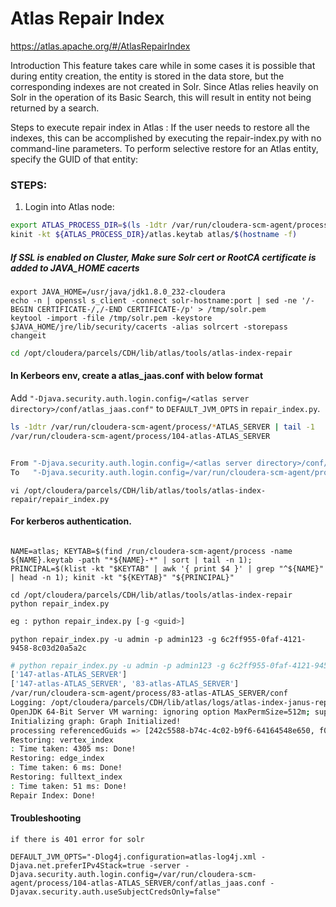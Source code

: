 # Atlas Repair Index

https://atlas.apache.org/#/AtlasRepairIndex

Introduction
  This feature takes care while in some cases it is possible that during entity creation, the entity is stored in the data store, but the corresponding indexes are not created in Solr.
  Since Atlas relies heavily on Solr in the operation of its Basic Search, this will result in entity not being returned by a search.

Steps to execute repair index in Atlas :
  If the user needs to restore all the indexes, this can be accomplished by executing the repair-index.py with no command-line parameters.
  To perform selective restore for an Atlas entity, specify the GUID of that entity:

### STEPS:

1. Login into Atlas node:

```bash
export ATLAS_PROCESS_DIR=$(ls -1dtr /var/run/cloudera-scm-agent/process/*ATLAS_SERVER | tail -1)
kinit -kt ${ATLAS_PROCESS_DIR}/atlas.keytab atlas/$(hostname -f)
```

##### If SSL is enabled on Cluster, Make sure Solr cert or RootCA certificate is added to JAVA_HOME cacerts
```
export JAVA_HOME=/usr/java/jdk1.8.0_232-cloudera
echo -n | openssl s_client -connect solr-hostname:port | sed -ne '/-BEGIN CERTIFICATE-/,/-END CERTIFICATE-/p' > /tmp/solr.pem
keytool -import -file /tmp/solr.pem -keystore $JAVA_HOME/jre/lib/security/cacerts -alias solrcert -storepass changeit
```
```bash
cd /opt/cloudera/parcels/CDH/lib/atlas/tools/atlas-index-repair
```
#### In Kerbeors env, create a atlas_jaas.conf with below format

 Add `"-Djava.security.auth.login.config=/<atlas server directory>/conf/atlas_jaas.conf"` to `DEFAULT_JVM_OPTS` in `repair_index.py`.

```bash
ls -1dtr /var/run/cloudera-scm-agent/process/*ATLAS_SERVER | tail -1
/var/run/cloudera-scm-agent/process/104-atlas-ATLAS_SERVER


From "-Djava.security.auth.login.config=/<atlas server directory>/conf/atlas_jaas.conf"
To   "-Djava.security.auth.login.config=/var/run/cloudera-scm-agent/process/104-atlas-ATLAS_SERVER/conf/atlas_jaas.conf"
```

`vi /opt/cloudera/parcels/CDH/lib/atlas/tools/atlas-index-repair/repair_index.py`

#### For kerberos authentication.

```

NAME=atlas; KEYTAB=$(find /run/cloudera-scm-agent/process -name ${NAME}.keytab -path "*${NAME}-*" | sort | tail -n 1); PRINCIPAL=$(klist -kt "$KEYTAB" | awk '{ print $4 }' | grep "^${NAME}" | head -n 1); kinit -kt "${KEYTAB}" "${PRINCIPAL}"

cd /opt/cloudera/parcels/CDH/lib/atlas/tools/atlas-index-repair
python repair_index.py
```

```python
eg : python repair_index.py [-g <guid>]
```
`python repair_index.py -u admin -p admin123 -g 6c2ff955-0faf-4121-9458-8c03d20a5a2c`

```bash
# python repair_index.py -u admin -p admin123 -g 6c2ff955-0faf-4121-9458-8c03d20a5a2c
['147-atlas-ATLAS_SERVER']
['147-atlas-ATLAS_SERVER', '83-atlas-ATLAS_SERVER']
/var/run/cloudera-scm-agent/process/83-atlas-ATLAS_SERVER/conf
Logging: /opt/cloudera/parcels/CDH/lib/atlas/logs/atlas-index-janus-repair.log
OpenJDK 64-Bit Server VM warning: ignoring option MaxPermSize=512m; support was removed in 8.0
Initializing graph: Graph Initialized!
processing referencedGuids => [242c5588-b74c-4c02-b9f6-64164548e650, f0f71331-f6f9-46be-9108-5cd5b1a439d6, 3e1a9555-b766-4696-b398-ec7802852f99, 20162da5-5477-46c2-9b40-6bd82b550105, 6c2ff955-0faf-4121-9458-8c03d20a5a2c, 22d1da54-0fcb-4e1f-b498-d20c0792700d, 9399b96d-84ce-4654-a8d1-321e7434d8ef, e2f7ce29-18f8-4593-94d2-ee00a2c00f55, c4417e19-9145-49ec-b3b9-d02bf6ed836d, a3c9e9e5-43ee-42b5-bef2-cda3e93d6c92, 45e0d1c8-a762-4871-98cf-014a25267131, 5fdea1bd-bf4f-4843-9d74-a7274fdd4baf, c906e3fe-a7fa-4072-9d99-e2cd8c38abb0, edc88547-2ef2-43d3-9c8d-a8a80ef0307e, f98319c9-8bea-4309-a6f6-46b5fe187abb, e97f74e4-8c11-4c4b-b947-576b5a7a0d4e, 350fbb94-29e6-4117-87cd-0ac705838172, dc4725b4-3e7d-4973-a7b4-a6905764426a, 0e405071-3b0f-44ad-8a12-df8388d24999, e2309b47-5672-450d-bd72-2bff6e45f87f, e05ea3d1-c00d-47fd-b8a9-0727e44bef32, 9f163c1f-0fc7-4850-8b01-856bc202fbc1, 16a00c25-95be-445e-ac15-9cac549b39ca, bbda030e-d4df-453d-aff8-5a8c49fdabdc, 149f4595-7cfc-4df2-a0c6-d9505364e4b8, a87f1934-7b5f-45b7-9028-bce0bfa26dff, a043e941-5ba5-4e1e-a301-8ccf3a7d2b03, c3a7fc7a-7b27-4191-aa28-c80e5a819c84, a65edafe-5feb-4989-baab-9bc3ead7772c, 1583c775-47c9-483e-ac77-a53e6a0c1ee1, 96971889-d85b-4758-ae7c-56478b148754, b849bb27-1a53-4866-a2cc-e52fc01c6d57]
Restoring: vertex_index
: Time taken: 4305 ms: Done!
Restoring: edge_index
: Time taken: 6 ms: Done!
Restoring: fulltext_index
: Time taken: 51 ms: Done!
Repair Index: Done!
```

#### Troubleshooting
```
if there is 401 error for solr 

DEFAULT_JVM_OPTS="-Dlog4j.configuration=atlas-log4j.xml -Djava.net.preferIPv4Stack=true -server -Djava.security.auth.login.config=/var/run/cloudera-scm-agent/process/104-atlas-ATLAS_SERVER/conf/atlas_jaas.conf -Djavax.security.auth.useSubjectCredsOnly=false"
```

